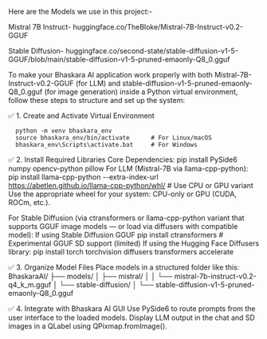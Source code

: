 Here are the Models we use in this project:-

Mistral 7B Instruct- huggingface.co/TheBloke/Mistral-7B-Instruct-v0.2-GGUF

Stable Diffusion- huggingface.co/second-state/stable-diffusion-v1-5-GGUF/blob/main/stable-diffusion-v1-5-pruned-emaonly-Q8_0.gguf

To make your Bhaskara AI application work properly with both Mistral-7B-Instruct-v0.2-GGUF (for LLM) and stable-diffusion-v1-5-pruned-emaonly-Q8_0.gguf (for image generation) inside a Python virtual environment, follow these steps to structure and set up the system:

✅ 1. Create and Activate Virtual Environment

      python -m venv bhaskara_env
      source bhaskara_env/bin/activate      # For Linux/macOS
      bhaskara_env\Scripts\activate.bat     # For Windows


✅ 2. Install Required Libraries
    Core Dependencies:
      pip install PySide6 numpy opencv-python pillow
    For LLM (Mistral-7B via llama-cpp-python):
      pip install llama-cpp-python --extra-index-url https://abetlen.github.io/llama-cpp-python/whl/  # Use CPU or GPU variant
     Use the appropriate wheel for your system: CPU-only or GPU (CUDA, ROCm, etc.).

For Stable Diffusion (via ctransformers or llama-cpp-python variant that supports GGUF image models — or load via diffusers with compatible model):
    If using Stable Diffusion GGUF
      pip install ctransformers  # Experimental GGUF SD support (limited)
    If using the Hugging Face Diffusers library:
      pip install torch torchvision diffusers transformers accelerate


✅ 3. Organize Model Files
      Place models in a structured folder like this:
          BhaskaraAI/
          ├── models/
          │   ├── mistral/
          │   │   └── mistral-7b-instruct-v0.2-q4_k_m.gguf
          │   └── stable-diffusion/
          │       └── stable-diffusion-v1-5-pruned-emaonly-Q8_0.gguf


✅ 4. Integrate with Bhaskara AI GUI
    Use PySide6 to route prompts from the user interface to the loaded models. Display LLM output in the chat and SD images in a QLabel using QPixmap.fromImage().
